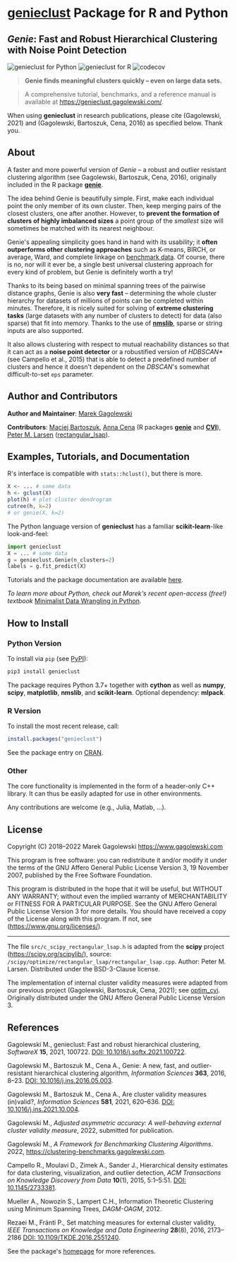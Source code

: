 # [**genieclust**](https://genieclust.gagolewski.com/) Package for R and Python

## *Genie*: Fast and Robust Hierarchical Clustering with Noise Point Detection


![genieclust for Python](https://github.com/gagolews/genieclust/workflows/genieclust%20for%20Python/badge.svg)
![genieclust for R](https://github.com/gagolews/genieclust/workflows/genieclust%20for%20R/badge.svg)
![codecov](https://codecov.io/gh/gagolews/genieclust/branch/master/graph/badge.svg)


> **Genie finds meaningful clusters quickly – even on large data sets.**

> A comprehensive tutorial, benchmarks, and a reference manual is available
at <https://genieclust.gagolewski.com/>.

When using **genieclust** in research publications, please
cite (Gagolewski, 2021) and (Gagolewski, Bartoszuk, Cena, 2016)
as specified below. Thank you.


## About

A faster and more powerful version of *Genie* – a robust and outlier
resistant clustering algorithm (see Gagolewski, Bartoszuk, Cena, 2016),
originally included in the R package
[**genie**](https://CRAN.R-project.org/package=genie).

The idea behind Genie is beautifully simple. First, make each individual
point the only member of its own cluster. Then, keep merging pairs
of the closest clusters, one after another. However, to **prevent
the formation of clusters of highly imbalanced sizes** a point group of
the *smallest* size will sometimes be matched with its nearest neighbour.

Genie's appealing simplicity goes hand in hand with its usability;
it **often outperforms other clustering approaches**
such as K-means, BIRCH, or average, Ward, and complete linkage
on [benchmark data](https://github.com/gagolews/clustering-benchmarks/).
Of course, there is no, nor will it ever be, a single best
universal clustering approach for every kind of problem, but Genie
is definitely worth a try!

Thanks to its being based on minimal spanning trees of the pairwise distance
graphs, Genie is also **very fast** – determining the whole cluster hierarchy
for datasets of millions of points can be completed within minutes. Therefore,
it is nicely suited for solving of **extreme clustering tasks** (large datasets
with any number of clusters to detect) for data (also sparse) that fit into
memory. Thanks to the use of [**nmslib**](https://github.com/nmslib/nmslib),
sparse or string inputs are also supported.

It also allows clustering with respect to mutual reachability distances
so that it can act as a **noise point detector** or a
robustified version of *HDBSCAN\**  (see Campello et al., 2015)
that is able to detect a predefined
number of clusters and hence it doesn't dependent on the *DBSCAN*'s somewhat
difficult-to-set `eps` parameter.



## Author and Contributors

**Author and Maintainer**: [Marek Gagolewski](https://www.gagolewski.com)

**Contributors**:
[Maciej Bartoszuk](http://bartoszuk.rexamine.com),
[Anna Cena](https://cena.rexamine.com) (R packages
[**genie**](https://CRAN.R-project.org/package=genie)
and [**CVI**](https://github.com/gagolews/optim_cvi)),
[Peter M. Larsen](https://github.com/pmla/)
([rectangular_lsap](https://github.com/scipy/scipy/blob/main/scipy/optimize/rectangular_lsap/rectangular_lsap.cpp)).




## Examples, Tutorials, and Documentation

R's interface is compatible with `stats::hclust()`, but there is more.

```r
X <- ... # some data
h <- gclust(X)
plot(h) # plot cluster dendrogram
cutree(h, k=2)
# or genie(X, k=2)
```

The Python language version of **genieclust** has a familiar
**scikit-learn**-like look-and-feel:

```python
import genieclust
X = ... # some data
g = genieclust.Genie(n_clusters=2)
labels = g.fit_predict(X)
```

Tutorials and the package documentation are available
[here](https://genieclust.gagolewski.com/).

*To learn more about Python, check out Marek's recent open-access (free!) textbook*
[Minimalist Data Wrangling in Python](https://datawranglingpy.gagolewski.com/).


## How to Install


### Python Version



To install via `pip` (see [PyPI](https://pypi.org/project/genieclust/)):

```bash
pip3 install genieclust
```

The package requires Python 3.7+ together with **cython** as well as
**numpy**, **scipy**, **matplotlib**, **nmslib**, and **scikit-learn**.
Optional dependency: **mlpack**.







### R Version


To install the most recent release, call:

```r
install.packages("genieclust")
```

See the package entry on
[CRAN](https://CRAN.R-project.org/package=genieclust).




### Other

The core functionality is implemented in the form of a header-only
C++ library. It can thus be easily adapted for use in
other environments.

Any contributions are welcome (e.g., Julia, Matlab, ...).




## License

Copyright (C) 2018–2022 Marek Gagolewski <https://www.gagolewski.com>

This program is free software: you can redistribute it and/or modify it
under the terms of the GNU Affero General Public License Version 3, 19
November 2007, published by the Free Software Foundation.

This program is distributed in the hope that it will be useful, but
WITHOUT ANY WARRANTY; without even the implied warranty of
MERCHANTABILITY or FITNESS FOR A PARTICULAR PURPOSE. See the GNU Affero
General Public License Version 3 for more details. You should have
received a copy of the License along with this program. If not, see
(https://www.gnu.org/licenses/).

--------------

The file `src/c_scipy_rectangular_lsap.h` is adapted from the
**scipy** project (https://scipy.org/scipylib/), source:
`/scipy/optimize/rectangular_lsap/rectangular_lsap.cpp`.
Author: Peter M. Larsen. Distributed under the BSD-3-Clause license.

The implementation of internal cluster validity measures
were adapted from our previous project (Gagolewski, Bartoszuk, Cena, 2021);
see [optim_cvi](https://github.com/gagolews/optim_cvi).
Originally distributed under the GNU Affero General Public License Version 3.


## References

Gagolewski M., genieclust: Fast and robust hierarchical clustering,
*SoftwareX* **15**, 2021, 100722.
[DOI: 10.1016/j.softx.2021.100722](https://doi.org/10.1016/j.softx.2021.100722).

Gagolewski M., Bartoszuk M., Cena A., Genie: A new, fast, and
outlier-resistant hierarchical clustering algorithm, *Information
Sciences* **363**, 2016, 8–23.
[DOI: 10.1016/j.ins.2016.05.003](https://doi.org/10.1016/j.ins.2016.05.003).

Gagolewski M., Bartoszuk M., Cena A., Are cluster validity measures (in)valid?,
*Information Sciences* **581**, 2021, 620–636.
[DOI: 10.1016/j.ins.2021.10.004](https://doi.org/10.1016/j.ins.2021.10.004).

Gagolewski M., *Adjusted asymmetric accuracy: A well-behaving external
cluster validity measure*, 2022, submitted for publication.

Gagolewski M., *A Framework for Benchmarking Clustering Algorithms*.
2022, <https://clustering-benchmarks.gagolewski.com>.

Campello R., Moulavi D., Zimek A., Sander J., Hierarchical density
estimates for data clustering, visualization, and outlier detection,
*ACM Transactions on Knowledge Discovery from Data* **10**(1), 2015, 5:1–5:51.
[DOI: 10.1145/2733381](https://doi.org/10.1145/2733381).

Mueller A., Nowozin S., Lampert C.H., Information Theoretic Clustering
using Minimum Spanning Trees, *DAGM-OAGM*, 2012.

Rezaei M., Fränti P., Set matching measures for external cluster validity,
*IEEE Transactions on Knowledge and Data Engineering* **28**(8), 2016,
2173–2186 [DOI: 10.1109/TKDE.2016.2551240](https://doi.org/10.1109/TKDE.2016.2551240).

See the package's [homepage](https://genieclust.gagolewski.com) for more
references.
